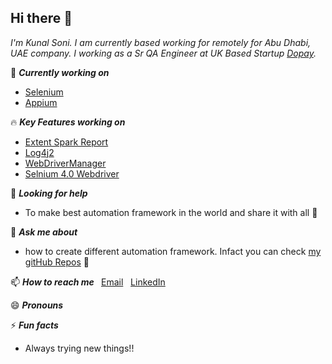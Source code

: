 ## Hi there 👋

*I'm Kunal Soni. I am currently based working for remotely for Abu Dhabi, UAE company. I working as a  Sr QA Engineer at UK Based Startup [Dopay](https://dopay.com/).*

🔭 <B> *Currently working on* </B> 

- [Selenium](https://www.selenium.dev/)
- [Appium](http://appium.io/)

:fire: <B> *Key Features working on* </B>

- [Extent Spark Report](https://github.com/extent-framework/extentreports-java/wiki/A-Complete-Example) <br>
- [Log4j2](https://logging.apache.org/log4j/2.x/manual/configuration.html)<br>
- [WebDriverManager](https://github.com/bonigarcia/webdrivermanager)<br>
- [Selnium 4.0 Webdriver](https://www.selenium.dev/maven/) <br>

🤔 <B> *Looking for help* </B>  
- To make best automation framework in the world and share it with all :musical_note: <br> 

💬 <B> *Ask me about* </B> 
- how to create different automation framework. Infact you can check [my gitHub Repos](https://github.com/writeonk?tab=repositories) :fallen_leaf: <br>

📫 <B> *How to reach me* </B>
&nbsp; [Email](write@gmail.com)
&nbsp; [LinkedIn](https://www.linkedin.com/in/writeonk/)
 
😄 <B> *Pronouns* <br> </B>

⚡ <B> *Fun facts* <br> </B>
- Always trying new things!!
